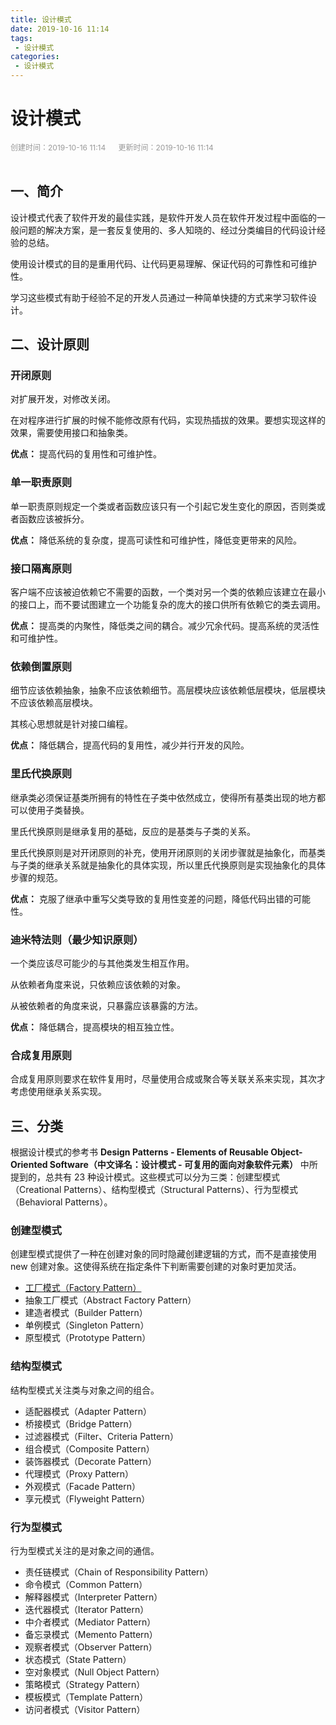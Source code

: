 ```yaml
---
title: 设计模式
date: 2019-10-16 11:14
tags:
 - 设计模式
categories:
 - 设计模式
---
```


# 设计模式

<div style="color: #999999; font-size: 12px;">
    <span>创建时间：2019-10-16 11:14</span>
    &nbsp;&nbsp;&nbsp;&nbsp;
    <span>更新时间：2019-10-16 11:14</span>
</div>
<br/>

## 一、简介

设计模式代表了软件开发的最佳实践，是软件开发人员在软件开发过程中面临的一般问题的解决方案，是一套反复使用的、多人知晓的、经过分类编目的代码设计经验的总结。

使用设计模式的目的是重用代码、让代码更易理解、保证代码的可靠性和可维护性。

学习这些模式有助于经验不足的开发人员通过一种简单快捷的方式来学习软件设计。

## 二、设计原则

### 开闭原则

对扩展开发，对修改关闭。

在对程序进行扩展的时候不能修改原有代码，实现热插拔的效果。要想实现这样的效果，需要使用接口和抽象类。

**优点：** 提高代码的复用性和可维护性。

### 单一职责原则

单一职责原则规定一个类或者函数应该只有一个引起它发生变化的原因，否则类或者函数应该被拆分。

**优点：** 降低系统的复杂度，提高可读性和可维护性，降低变更带来的风险。

### 接口隔离原则

客户端不应该被迫依赖它不需要的函数，一个类对另一个类的依赖应该建立在最小的接口上，而不要试图建立一个功能复杂的庞大的接口供所有依赖它的类去调用。

**优点：** 提高类的内聚性，降低类之间的耦合。减少冗余代码。提高系统的灵活性和可维护性。

### 依赖倒置原则

细节应该依赖抽象，抽象不应该依赖细节。高层模块应该依赖低层模块，低层模块不应该依赖高层模块。

其核心思想就是针对接口编程。

**优点：** 降低耦合，提高代码的复用性，减少并行开发的风险。

### 里氏代换原则

继承类必须保证基类所拥有的特性在子类中依然成立，使得所有基类出现的地方都可以使用子类替换。

里氏代换原则是继承复用的基础，反应的是基类与子类的关系。

里氏代换原则是对开闭原则的补充，使用开闭原则的关闭步骤就是抽象化，而基类与子类的继承关系就是抽象化的具体实现，所以里氏代换原则是实现抽象化的具体步骤的规范。

**优点：** 克服了继承中重写父类导致的复用性变差的问题，降低代码出错的可能性。

### 迪米特法则（最少知识原则）

一个类应该尽可能少的与其他类发生相互作用。

从依赖者角度来说，只依赖应该依赖的对象。

从被依赖者的角度来说，只暴露应该暴露的方法。

**优点：** 降低耦合，提高模块的相互独立性。

### 合成复用原则

合成复用原则要求在软件复用时，尽量使用合成或聚合等关联关系来实现，其次才考虑使用继承关系实现。

## 三、分类

根据设计模式的参考书 **Design Patterns - Elements of Reusable Object-Oriented Software（中文译名：设计模式 - 可复用的面向对象软件元素）** 中所提到的，总共有 23 种设计模式。这些模式可以分为三类：创建型模式（Creational Patterns）、结构型模式（Structural Patterns）、行为型模式（Behavioral Patterns）。

### 创建型模式

创建型模式提供了一种在创建对象的同时隐藏创建逻辑的方式，而不是直接使用 new 创建对象。这使得系统在指定条件下判断需要创建的对象时更加灵活。

* [工厂模式（Factory Pattern）](https://blog.csdn.net/u014165119/article/details/102590569)
* 抽象工厂模式（Abstract Factory Pattern）
* 建造者模式（Builder Pattern）
* 单例模式（Singleton Pattern）
* 原型模式（Prototype Pattern）

### 结构型模式

结构型模式关注类与对象之间的组合。

* 适配器模式（Adapter Pattern）
* 桥接模式（Bridge Pattern）
* 过滤器模式（Filter、Criteria Pattern）
* 组合模式（Composite Pattern）
* 装饰器模式（Decorate Pattern）
* 代理模式（Proxy Pattern）
* 外观模式（Facade Pattern）
* 享元模式（Flyweight Pattern）

### 行为型模式

行为型模式关注的是对象之间的通信。

* 责任链模式（Chain of Responsibility Pattern）
* 命令模式（Common Pattern）
* 解释器模式（Interpreter Pattern）
* 迭代器模式（Iterator Pattern）
* 中介者模式（Mediator Pattern）
* 备忘录模式（Memento Pattern）
* 观察者模式（Observer Pattern）
* 状态模式（State Pattern）
* 空对象模式（Null Object Pattern）
* 策略模式（Strategy Pattern）
* 模板模式（Template Pattern）
* 访问者模式（Visitor Pattern）
